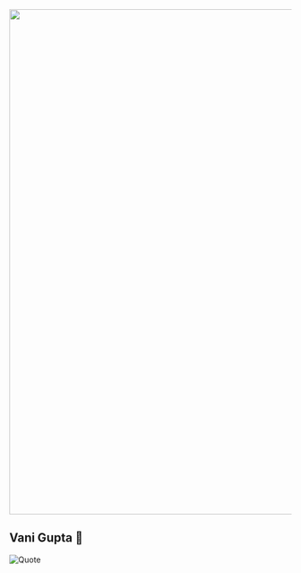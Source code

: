 
<img class='center' src='Entry.gif' width='900"'>

## Vani Gupta :dizzy:

![Quote](https://github-readme-quotes.herokuapp.com/quote?theme=dark)

<!--
**vanigupta20024/vanigupta20024** is a ✨ _special_ ✨ repository because its `README.md` (this file) appears on your GitHub profile.

Here are some ideas to get you started:

- 🔭 I’m currently working on ...
- 🌱 I’m currently learning ...
- 👯 I’m looking to collaborate on ...
- 🤔 I’m looking for help with ...
- 💬 Ask me about ...
- 📫 How to reach me: ...
- 😄 Pronouns: ...
- ⚡ Fun fact: ...
-->
